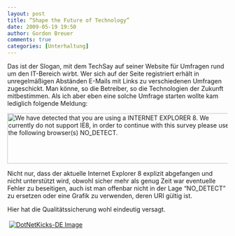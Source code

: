```yaml
---
layout: post
title: “Shape the Future of Technology”
date: 2009-05-19 19:50
author: Gordon Breuer
comments: true
categories: [Unterhaltung]
---
```

<p>Das ist der Slogan, mit dem TechSay auf seiner Website für Umfragen rund um den IT-Bereich wirbt. Wer sich auf der Seite registriert erhält in unregelmäßigen Abständen E-Mails mit Links zu verschiedenen Umfragen zugeschickt. Man könne, so die Betreiber, so die Technologien der Zukunft mitbestimmen. Als ich aber eben eine solche Umfrage starten wollte kam lediglich folgende Meldung:</p>  <p><img style="border-bottom: 0px; border-left: 0px; display: block; float: none; margin-left: auto; border-top: 0px; margin-right: auto; border-right: 0px" title="We have detected that you are using a INTERNET EXPLORER 8. We currently do not support IE8, in order to continue with this survey please use the following browser(s) NO_DETECT." border="0" alt="We have detected that you are using a INTERNET EXPLORER 8. We currently do not support IE8, in order to continue with this survey please use the following browser(s) NO_DETECT." src="http://anheledirwp.blob.core.windows.net/wordpress/2009/05/TechSay.png" width="520" height="115" /> </p>  <p>Nicht nur, dass der aktuelle Internet Explorer 8 explizit abgefangen und nicht unterstützt wird, obwohl sicher mehr als genug Zeit war eventuelle Fehler zu beseitigen, auch ist man offenbar nicht in der Lage “NO_DETECT” zu ersetzen oder eine Grafik zu verwenden, deren URI gültig ist.</p>  <p>Hier hat die Qualitätssicherung wohl eindeutig versagt.</p><div class="wlWriterHeaderFooter" style="text-align:left; margin:0px; padding:4px 4px 4px 4px;"><a href="http://dotnet-kicks.de/kick/?url=http://old.gordon-breuer.de/post/2009/05/19/e2809cShape-the-Future-of-Technologye2809d.aspx"><img src="http://dotnet-kicks.de/Services/Images/KickItImageGenerator.ashx?url=http://old.gordon-breuer.de/post/2009/05/19/e2809cShape-the-Future-of-Technologye2809d.aspx&amp;bgcolor=3169AD&amp;fgcolor=FFFFFF&amp;border=000000&amp;cbgcolor=D4E1ED&amp;cfgcolor=000000" alt="DotNetKicks-DE Image" border="0" /></a></div>
